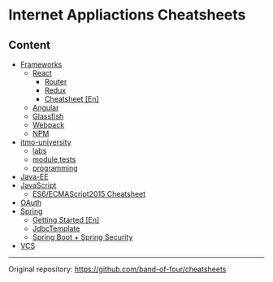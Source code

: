 # Internet Appliactions Cheatsheets

## Content

* [Frameworks](frameworks)
    * [React](frameworks/react)
      * [Router](frameworks/react/react-router.md)
      * [Redux](frameworks/react/redux.md)
      * [Cheatsheet [En]](frameworks/react/react-cheatsheet-[en].md)
    * [Angular](frameworks/Angular.md)
    * [Glassfish](frameworks/glassfish.md)
    * [Webpack](frameworks/Webpack.md)
    * [NPM](frameworks/npm.md)
* [itmo-university](itmo-university)
  * [labs](itmo-university/labs)
  * [module tests](itmo-university/module%20tests)
  * [programming](itmo-university/programming)
* [Java-EE](java-ee)
* [JavaScript](javascript)
  * [ES6/ECMAScript2015 Cheatsheet](javascript/es6)
* [OAuth](OAuth)
* [Spring](spring)
  * [Getting Started [En]](spring/GettingStarted-[En].md)
  * [JdbcTemplate](spring/JdbcTemplate.md)
  * [Spring Boot + Spring Security](spring/SpringBootWithSecurity.md)
* [VCS](VCS)
  
<hr>

Original repository: https://github.com/band-of-four/cheatsheets

